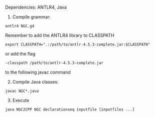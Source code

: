 Dependencies: ANTLR4, Java

1) Compile grammar:
```
antlr4 NGC.g4
```

Remember to add the ANTLR4 library to CLASSPATH
```
export CLASSPATH=".:/path/to/antlr-4.5.3-complete.jar:$CLASSPATH"
```
or add the flag
```
-classpath /path/to/antlr-4.5.3-complete.jar
```
to the following javac command

2) Compile Java classes:
```
javac NGC*.java
```

3) Execute
```
java NGC2CPP NGC declarationseq inputfile [inputfiles ...]
```
